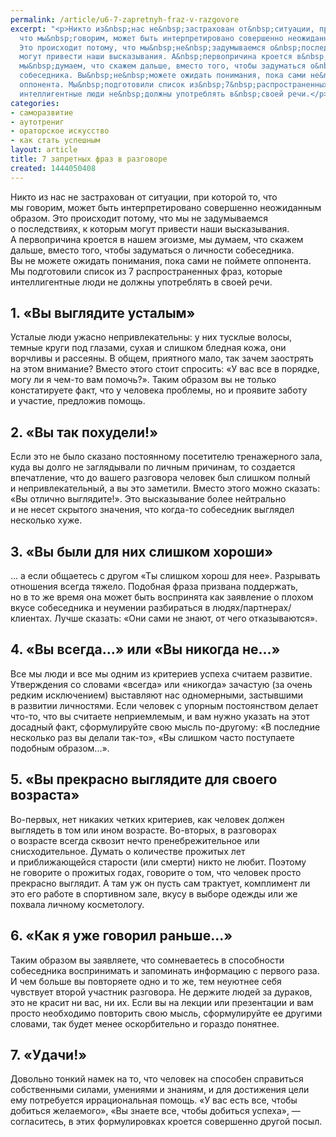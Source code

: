 ```yaml
---
permalink: /article/u6-7-zapretnyh-fraz-v-razgovore
excerpt: "<p>Никто из&nbsp;нас не&nbsp;застрахован от&nbsp;ситуации, при которой&nbsp;то,
  что мы&nbsp;говорим, может быть интерпретировано совершенно неожиданным образом.
  Это происходит потому, что мы&nbsp;не&nbsp;задумываемся о&nbsp;последствиях, к&nbsp;которым
  могут привести наши высказывания. А&nbsp;первопричина кроется в&nbsp;нашем эгоизме,
  мы&nbsp;думаем, что скажем дальше, вместо того, чтобы задуматься о&nbsp;личности
  собеседника. Вы&nbsp;не&nbsp;можете ожидать понимания, пока сами не&nbsp;поймете
  оппонента. Мы&nbsp;подготовили список из&nbsp;7&nbsp;распространенных фраз, которые
  интеллигентные люди не&nbsp;должны употреблять в&nbsp;своей речи.</p>"
categories:
- саморазвитие
- аутотрениг
- ораторское искусство
- как стать успешным
layout: article
title: 7 запретных фраз в разговоре
created: 1444050408
---
```

Никто из нас не застрахован от ситуации, при которой то, что мы говорим, может быть интерпретировано совершенно неожиданным образом. Это происходит потому, что мы не задумываемся о последствиях, к которым могут привести наши высказывания. А первопричина кроется в нашем эгоизме, мы думаем, что скажем дальше, вместо того, чтобы задуматься о личности собеседника. Вы не можете ожидать понимания, пока сами не поймете оппонента. Мы подготовили список из 7 распространенных фраз, которые интеллигентные люди не должны употреблять в своей речи.

## 1. «Вы выглядите усталым» ##

Усталые люди ужасно непривлекательны: у них тусклые волосы, темные круги под глазами, сухая и слишком бледная кожа, они ворчливы и рассеяны. В общем, приятного мало, так зачем заострять на этом внимание? Вместо этого стоит спросить: «У вас все в порядке, могу ли я чем-то вам помочь?». Таким образом вы не только констатируете факт, что у человека проблемы, но и проявите заботу и участие, предложив помощь.

## 2. «Вы так похудели!» ##

Если это не было сказано постоянному посетителю тренажерного зала, куда вы долго не заглядывали по личным причинам, то создается впечатление, что до вашего разговора человек был слишком полный и непривлекательный, а вы это заметили. Вместо этого можно сказать: «Вы отлично выглядите!». Это высказывание более нейтрально и не несет скрытого значения, что когда-то собеседник выглядел несколько хуже.

## 3. «Вы были для них слишком хороши» ##

... а если общаетесь с другом «Ты слишком хорош для нее». Разрывать отношения всегда тяжело. Подобная фраза призвана поддержать, но в то же время она может быть воспринята как заявление о плохом вкусе собеседника и неумении разбираться в людях/партнерах/клиентах. Лучше сказать: «Они сами не знают, от чего отказываются».

## 4. «Вы всегда...» или «Вы никогда не...» ##

Все мы люди и все мы одним из критериев успеха считаем развитие. Утверждения со словами «всегда» или «никогда» зачастую (за очень редким исключением) выставляют нас одномерными, застывшими в развитии личностями. Если человек с упорным постоянством делает что-то, что вы считаете неприемлемым, и вам нужно указать на этот досадный факт, сформулируйте свою мысль по-другому: «В последние несколько раз вы делали так-то», «Вы слишком часто поступаете подобным образом...».

## 5. «Вы прекрасно выглядите для своего возраста» ##

Во-первых, нет никаких четких критериев, как человек должен выглядеть в том или ином возрасте. Во-вторых, в разговорах о возрасте всегда сквозит нечто пренебрежительное или снисходительное. Думать о количестве прожитых лет и приближающейся старости (или смерти) никто не любит. Поэтому не говорите о прожитых годах, говорите о том, что человек просто прекрасно выглядит. А там уж он пусть сам трактует, комплимент ли это его работе в спортивном зале, вкусу в выборе одежды или же похвала личному косметологу.

## 6. «Как я уже говорил раньше...» ##

Таким образом вы заявляете, что сомневаетесь в способности собеседника воспринимать и запоминать информацию с первого раза. И чем больше вы повторяете одно и то же, тем неуютнее себя чувствует второй участник разговора. Не держите людей за дураков, это не красит ни вас, ни их. Если вы на лекции или презентации и вам просто необходимо повторить свою мысль, сформулируйте ее другими словами, так будет менее оскорбительно и гораздо понятнее.

## 7. «Удачи!» ##

Довольно тонкий намек на то, что человек на способен справиться собственными силами, умениями и знаниям, и для достижения цели ему потребуется иррациональная помощь. «У вас есть все, чтобы добиться желаемого», «Вы знаете все, чтобы добиться успеха», — согласитесь, в этих формулировках кроется совершенно другой посыл.
